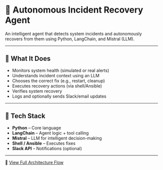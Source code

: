 # 🔧 Autonomous Incident Recovery Agent

An intelligent agent that detects system incidents and autonomously recovers from them using Python, LangChain, and Mistral (LLM).

---

## 🚀 What It Does

- Monitors system health (simulated or real alerts)
- Understands incident context using an LLM
- Chooses the correct fix (e.g., restart, cleanup)
- Executes recovery actions (via shell/Ansible)
- Verifies system recovery
- Logs and optionally sends Slack/email updates

---

## 🧠 Tech Stack

- **Python** – Core language
- **LangChain** – Agent logic + tool calling
- **Mistral** – LLM for intelligent decision-making
- **Shell / Ansible** – Executes fixes
- **Slack API** – Notifications (optional)

---
📘 [View Full Architecture Flow](./Flow.jpg)



